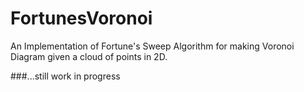 # FortunesVoronoi
An Implementation of Fortune's Sweep Algorithm for making Voronoi Diagram given a cloud of points in 2D.

###...still work in progress
